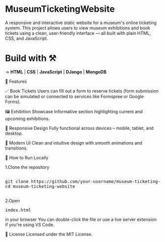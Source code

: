 # MuseumTicketingWebsite

A responsive and interactive static website for a museum's online ticketing system. This project allows users to view museum exhibitions and book tickets using a clean, user-friendly interface — all built with plain HTML, CSS, and JavaScript.

# Build with ⚒️

-> **HTML** | **CSS** | **JavaScript** | **DJango** | **MongoDB** 

🎯 Features

✅ Book Tickets
Users can fill out a form to reserve tickets (form submission can be simulated or connected to services like Formspree or Google Forms).

🖼️ Exhibition Showcase
Informative section highlighting current and upcoming exhibitions.

📱 Responsive Design
Fully functional across devices – mobile, tablet, and desktop.

🎨 Modern UI
Clean and intuitive design with smooth animations and transitions.

🚀 How to Run Locally

1.Clone the repository
<pre>

git clone https://github.com/your-username/museum-ticketing-website.git
cd museum-ticketing-website
  </pre>
2.Open <pre>index.html</pre> in your browser
You can double-click the file or use a live server extension if you're using VS Code.

📄 License
Licensed under the MIT License.








